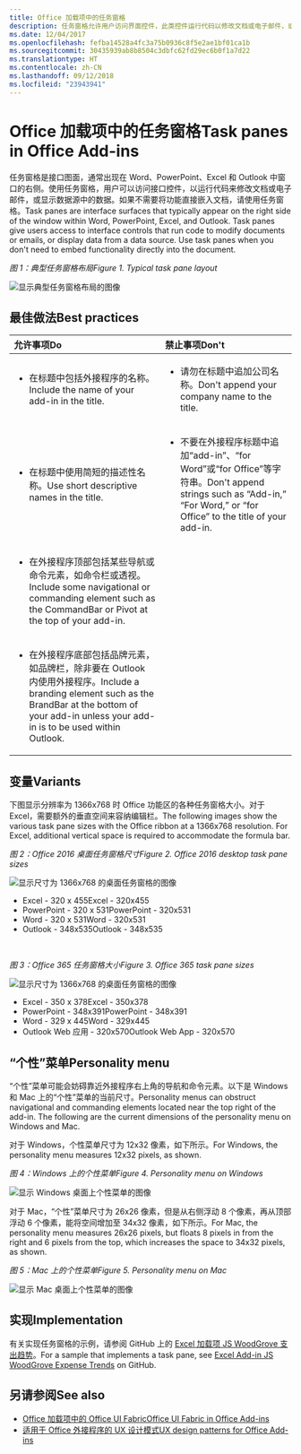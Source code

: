 ```yaml
---
title: Office 加载项中的任务窗格
description: 任务窗格允许用户访问界面控件，此类控件运行代码以修改文档或电子邮件，或显示数据源的数据。
ms.date: 12/04/2017
ms.openlocfilehash: fefba14528a4fc3a75b0936c8f5e2ae1bf01ca1b
ms.sourcegitcommit: 30435939ab8b8504c3dbfc62fd29ec6b0f1a7d22
ms.translationtype: HT
ms.contentlocale: zh-CN
ms.lasthandoff: 09/12/2018
ms.locfileid: "23943941"
---
```

# <a name="task-panes-in-office-add-ins"></a><span data-ttu-id="52428-103">Office 加载项中的任务窗格</span><span class="sxs-lookup"><span data-stu-id="52428-103">Task panes in Office Add-ins</span></span>
 
<span data-ttu-id="52428-p101">任务窗格是接口图面，通常出现在 Word、PowerPoint、Excel 和 Outlook 中窗口的右侧。使用任务窗格，用户可以访问接口控件，以运行代码来修改文档或电子邮件，或显示数据源中的数据。如果不需要将功能直接嵌入文档，请使用任务窗格。</span><span class="sxs-lookup"><span data-stu-id="52428-p101">Task panes are interface surfaces that typically appear on the right side of the window within Word, PowerPoint, Excel, and Outlook. Task panes give users access to interface controls that run code to modify documents or emails, or display data from a data source. Use task panes when you don't need to embed functionality directly into the document.</span></span>

<span data-ttu-id="52428-107">*图 1：典型任务窗格布局*</span><span class="sxs-lookup"><span data-stu-id="52428-107">*Figure 1. Typical task pane layout*</span></span>

![显示典型任务窗格布局的图像](../images/overview-with-app-task-pane.png)

## <a name="best-practices"></a><span data-ttu-id="52428-109">最佳做法</span><span class="sxs-lookup"><span data-stu-id="52428-109">Best practices</span></span>

|<span data-ttu-id="52428-110">**允许事项**</span><span class="sxs-lookup"><span data-stu-id="52428-110">**Do**</span></span>|<span data-ttu-id="52428-111">**禁止事项**</span><span class="sxs-lookup"><span data-stu-id="52428-111">**Don't**</span></span>|
|:-----|:--------|
|<ul><li><span data-ttu-id="52428-112">在标题中包括外接程序的名称。</span><span class="sxs-lookup"><span data-stu-id="52428-112">Include the name of your add-in in the title.</span></span></li></ul>|<ul><li><span data-ttu-id="52428-113">请勿在标题中追加公司名称。</span><span class="sxs-lookup"><span data-stu-id="52428-113">Don't append your company name to the title.</span></span></li></ul>|
|<ul><li><span data-ttu-id="52428-114">在标题中使用简短的描述性名称。</span><span class="sxs-lookup"><span data-stu-id="52428-114">Use short descriptive names in the title.</span></span></li></ul>|<ul><li><span data-ttu-id="52428-115">不要在外接程序标题中追加“add-in”、“for Word”或“for Office”等字符串。</span><span class="sxs-lookup"><span data-stu-id="52428-115">Don't append strings such as “Add-in,” “For Word,” or “for Office” to the title of your add-in.</span></span></li></ul>|
|<ul><li><span data-ttu-id="52428-116">在外接程序顶部包括某些导航或命令元素，如命令栏或透视。</span><span class="sxs-lookup"><span data-stu-id="52428-116">Include some navigational or commanding element such as the CommandBar or Pivot at the top of your add-in.</span></span></li></ul>||
|<ul><li><span data-ttu-id="52428-117">在外接程序底部包括品牌元素，如品牌栏，除非要在 Outlook 内使用外接程序。</span><span class="sxs-lookup"><span data-stu-id="52428-117">Include a branding element such as the BrandBar at the bottom of your add-in unless your add-in is to be used within Outlook.</span></span></li></ul>||


## <a name="variants"></a><span data-ttu-id="52428-118">变量</span><span class="sxs-lookup"><span data-stu-id="52428-118">Variants</span></span>

<span data-ttu-id="52428-p102">下图显示分辨率为 1366x768 时 Office 功能区的各种任务窗格大小。对于 Excel，需要额外的垂直空间来容纳编辑栏。</span><span class="sxs-lookup"><span data-stu-id="52428-p102">The following images show the various task pane sizes with the Office ribbon at a 1366x768 resolution. For Excel, additional vertical space is required to accommodate the formula bar.</span></span>  

<span data-ttu-id="52428-121">*图 2：Office 2016 桌面任务窗格尺寸*</span><span class="sxs-lookup"><span data-stu-id="52428-121">*Figure 2. Office 2016 desktop task pane sizes*</span></span>

![显示尺寸为 1366x768 的桌面任务窗格的图像](../images/add-in-taskpane-sizes-desktop.png)

- <span data-ttu-id="52428-123">Excel - 320 x 455</span><span class="sxs-lookup"><span data-stu-id="52428-123">Excel - 320x455</span></span>
- <span data-ttu-id="52428-124">PowerPoint - 320 x 531</span><span class="sxs-lookup"><span data-stu-id="52428-124">PowerPoint - 320x531</span></span>
- <span data-ttu-id="52428-125">Word - 320 x 531</span><span class="sxs-lookup"><span data-stu-id="52428-125">Word - 320x531</span></span>
- <span data-ttu-id="52428-126">Outlook - 348x535</span><span class="sxs-lookup"><span data-stu-id="52428-126">Outlook - 348x535</span></span>

<br/>

<span data-ttu-id="52428-127">*图 3：Office 365 任务窗格大小*</span><span class="sxs-lookup"><span data-stu-id="52428-127">*Figure 3. Office 365 task pane sizes*</span></span>

![显示尺寸为 1366x768 的桌面任务窗格的图像](../images/add-in-taskpane-sizes-online.png)

- <span data-ttu-id="52428-129">Excel - 350 x 378</span><span class="sxs-lookup"><span data-stu-id="52428-129">Excel - 350x378</span></span>
- <span data-ttu-id="52428-130">PowerPoint - 348x391</span><span class="sxs-lookup"><span data-stu-id="52428-130">PowerPoint - 348x391</span></span>
- <span data-ttu-id="52428-131">Word - 329 x 445</span><span class="sxs-lookup"><span data-stu-id="52428-131">Word - 329x445</span></span>
- <span data-ttu-id="52428-132">Outlook Web 应用 - 320x570</span><span class="sxs-lookup"><span data-stu-id="52428-132">Outlook Web App - 320x570</span></span>

## <a name="personality-menu"></a><span data-ttu-id="52428-133">“个性”菜单</span><span class="sxs-lookup"><span data-stu-id="52428-133">Personality menu</span></span>

<span data-ttu-id="52428-p103">“个性”菜单可能会妨碍靠近外接程序右上角的导航和命令元素。以下是 Windows 和 Mac 上的“个性”菜单的当前尺寸。</span><span class="sxs-lookup"><span data-stu-id="52428-p103">Personality menus can obstruct navigational and commanding elements located near the top right of the add-in. The following are the current dimensions of the personality menu on Windows and Mac.</span></span>

<span data-ttu-id="52428-136">对于 Windows，个性菜单尺寸为 12x32 像素，如下所示。</span><span class="sxs-lookup"><span data-stu-id="52428-136">For Windows, the personality menu measures 12x32 pixels, as shown.</span></span>

<span data-ttu-id="52428-137">*图 4：Windows 上的个性菜单*</span><span class="sxs-lookup"><span data-stu-id="52428-137">*Figure 4. Personality menu on Windows*</span></span>

![显示 Windows 桌面上个性菜单的图像](../images/personality-menu-win.png)

<span data-ttu-id="52428-139">对于 Mac，“个性”菜单尺寸为 26x26 像素，但是从右侧浮动 8 个像素，再从顶部浮动 6 个像素，能将空间增加至 34x32 像素，如下所示。</span><span class="sxs-lookup"><span data-stu-id="52428-139">For Mac, the personality menu measures 26x26 pixels, but floats 8 pixels in from the right and 6 pixels from the top, which increases the space to 34x32 pixels, as shown.</span></span>

<span data-ttu-id="52428-140">*图 5：Mac 上的个性菜单*</span><span class="sxs-lookup"><span data-stu-id="52428-140">*Figure 5. Personality menu on Mac*</span></span>

![显示 Mac 桌面上个性菜单的图像](../images/personality-menu-mac.png)

## <a name="implementation"></a><span data-ttu-id="52428-142">实现</span><span class="sxs-lookup"><span data-stu-id="52428-142">Implementation</span></span>

<span data-ttu-id="52428-143">有关实现任务窗格的示例，请参阅 GitHub 上的 [Excel 加载项 JS WoodGrove 支出趋势](https://github.com/OfficeDev/Excel-Add-in-WoodGrove-Expense-Trends)。</span><span class="sxs-lookup"><span data-stu-id="52428-143">For a sample that implements a task pane, see [Excel Add-in JS WoodGrove Expense Trends](https://github.com/OfficeDev/Excel-Add-in-WoodGrove-Expense-Trends) on GitHub.</span></span> 


## <a name="see-also"></a><span data-ttu-id="52428-144">另请参阅</span><span class="sxs-lookup"><span data-stu-id="52428-144">See also</span></span>

- [<span data-ttu-id="52428-145">Office 加载项中的 Office UI Fabric</span><span class="sxs-lookup"><span data-stu-id="52428-145">Office UI Fabric in Office Add-ins</span></span>](office-ui-fabric.md) 
- [<span data-ttu-id="52428-146">适用于 Office 外接程序的 UX 设计模式</span><span class="sxs-lookup"><span data-stu-id="52428-146">UX design patterns for Office Add-ins</span></span>](https://github.com/OfficeDev/Office-Add-in-UX-Design-Patterns-Code)


